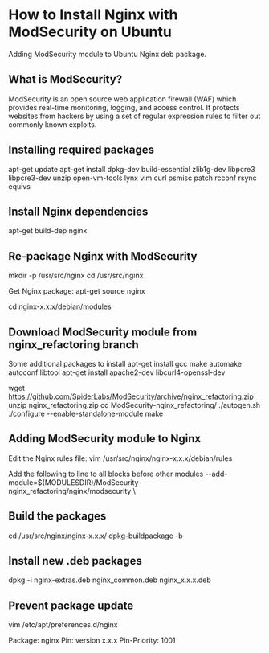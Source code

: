 # How to Install Nginx with ModSecurity on Ubuntu
Adding ModSecurity module to Ubuntu Nginx deb package.

## What is ModSecurity? ##
ModSecurity is an open source web application firewall (WAF) which provides real-time monitoring, logging, and access control.
It protects websites from hackers by using a set of regular expression rules to filter out commonly known exploits.

## Installing required packages ##
apt-get update
apt-get install dpkg-dev build-essential zlib1g-dev libpcre3 libpcre3-dev unzip open-vm-tools lynx vim curl psmisc patch rcconf rsync equivs

## Install Nginx dependencies ##
apt-get build-dep nginx

## Re-package Nginx with ModSecurity ##
mkdir -p /usr/src/nginx
cd /usr/src/nginx

Get Nginx package:
apt-get source nginx

cd nginx-x.x.x/debian/modules

## Download ModSecurity module from nginx_refactoring branch ##
Some additional packages to install
apt-get install gcc make automake autoconf libtool
apt-get install apache2-dev libcurl4-openssl-dev

wget https://github.com/SpiderLabs/ModSecurity/archive/nginx_refactoring.zip
unzip nginx_refactoring.zip
cd ModSecurity-nginx_refactoring/
./autogen.sh
./configure --enable-standalone-module
make

## Adding ModSecurity module to Nginx ##
Edit the Nginx rules file:
vim /usr/src/nginx/nginx-x.x.x/debian/rules

Add the following to line to all blocks before other modules
--add-module=$(MODULESDIR)/ModSecurity-nginx_refactoring/nginx/modsecurity \

## Build the packages ##
cd /usr/src/nginx/nginx-x.x.x/
dpkg-buildpackage -b

## Install new .deb packages ##
dpkg -i nginx-extras.deb nginx_common.deb nginx_x.x.x.deb

## Prevent package update ##
vim /etc/apt/preferences.d/nginx

Package: nginx
Pin: version x.x.x
Pin-Priority: 1001
